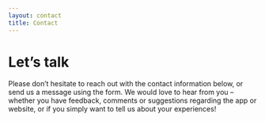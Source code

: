 ```yaml
---
layout: contact
title: Contact
---
```

# Let’s talk

Please don’t hesitate to reach out with the contact information below, or send us a message using the form. We would love to hear from you – whether you have feedback, comments or suggestions regarding the app or website, or if you simply want to tell us about your experiences!
